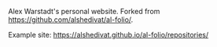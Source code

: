 Alex Warstadt's personal website. Forked from https://github.com/alshedivat/al-folio/.

Example site: https://alshedivat.github.io/al-folio/repositories/
